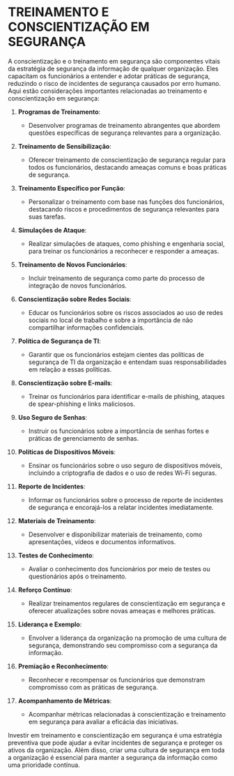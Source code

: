 # TREINAMENTO E CONSCIENTIZAÇÃO EM SEGURANÇA
A conscientização e o treinamento em segurança são componentes vitais da estratégia de segurança da informação de qualquer organização. Eles capacitam os funcionários a entender e adotar práticas de segurança, reduzindo o risco de incidentes de segurança causados por erro humano. Aqui estão considerações importantes relacionadas ao treinamento e conscientização em segurança:

1. **Programas de Treinamento**:
   - Desenvolver programas de treinamento abrangentes que abordem questões específicas de segurança relevantes para a organização.

2. **Treinamento de Sensibilização**:
   - Oferecer treinamento de conscientização de segurança regular para todos os funcionários, destacando ameaças comuns e boas práticas de segurança.

3. **Treinamento Específico por Função**:
   - Personalizar o treinamento com base nas funções dos funcionários, destacando riscos e procedimentos de segurança relevantes para suas tarefas.

4. **Simulações de Ataque**:
   - Realizar simulações de ataques, como phishing e engenharia social, para treinar os funcionários a reconhecer e responder a ameaças.

5. **Treinamento de Novos Funcionários**:
   - Incluir treinamento de segurança como parte do processo de integração de novos funcionários.

6. **Conscientização sobre Redes Sociais**:
   - Educar os funcionários sobre os riscos associados ao uso de redes sociais no local de trabalho e sobre a importância de não compartilhar informações confidenciais.

7. **Política de Segurança de TI**:
   - Garantir que os funcionários estejam cientes das políticas de segurança de TI da organização e entendam suas responsabilidades em relação a essas políticas.

8. **Conscientização sobre E-mails**:
   - Treinar os funcionários para identificar e-mails de phishing, ataques de spear-phishing e links maliciosos.

9. **Uso Seguro de Senhas**:
   - Instruir os funcionários sobre a importância de senhas fortes e práticas de gerenciamento de senhas.

10. **Políticas de Dispositivos Móveis**:
    - Ensinar os funcionários sobre o uso seguro de dispositivos móveis, incluindo a criptografia de dados e o uso de redes Wi-Fi seguras.

11. **Reporte de Incidentes**:
    - Informar os funcionários sobre o processo de reporte de incidentes de segurança e encorajá-los a relatar incidentes imediatamente.

12. **Materiais de Treinamento**:
    - Desenvolver e disponibilizar materiais de treinamento, como apresentações, vídeos e documentos informativos.

13. **Testes de Conhecimento**:
    - Avaliar o conhecimento dos funcionários por meio de testes ou questionários após o treinamento.

14. **Reforço Contínuo**:
    - Realizar treinamentos regulares de conscientização em segurança e oferecer atualizações sobre novas ameaças e melhores práticas.

15. **Liderança e Exemplo**:
    - Envolver a liderança da organização na promoção de uma cultura de segurança, demonstrando seu compromisso com a segurança da informação.

16. **Premiação e Reconhecimento**:
    - Reconhecer e recompensar os funcionários que demonstram compromisso com as práticas de segurança.

17. **Acompanhamento de Métricas**:
    - Acompanhar métricas relacionadas à conscientização e treinamento em segurança para avaliar a eficácia das iniciativas.

Investir em treinamento e conscientização em segurança é uma estratégia preventiva que pode ajudar a evitar incidentes de segurança e proteger os ativos da organização. Além disso, criar uma cultura de segurança em toda a organização é essencial para manter a segurança da informação como uma prioridade contínua.